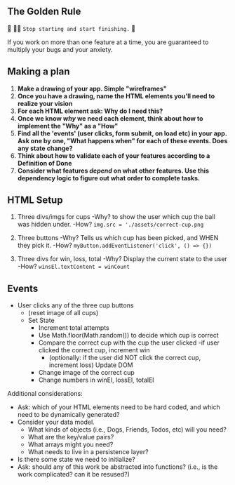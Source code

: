 ## The Golden Rule

🦸 🦸‍♂️ `Stop starting and start finishing.` 🏁

If you work on more than one feature at a time, you are guaranteed to multiply your bugs and your anxiety.

## Making a plan

1) **Make a drawing of your app. Simple "wireframes"**
1) **Once you have a drawing, name the HTML elements you'll need to realize your vision**
1) **For each HTML element ask: Why do I need this?**
1) **Once we know _why_ we need each element, think about how to implement the "Why" as a "How"**
1) **Find all the 'events' (user clicks, form submit, on load etc) in your app. Ask one by one, "What happens when" for each of these events. Does any state change?**
1) **Think about how to validate each of your features according to a Definition of Done**
1) **Consider what features _depend_ on what other features. Use this dependency logic to figure out what order to complete tasks.**

## HTML Setup

1) Three divs/imgs for cups
  -Why? to show the user which cup the ball was hidden under.
  -How? `img.src = './assets/correct-cup.png`

2) Three buttons
  -Why? Tells us which cup has been picked, and WHEN they pick it.
  -How? `myButton.addEventListener('click', () => {})`

3) Three divs for win, loss, total
  -Why? Display the current state to the user
  -How? `winsEl.textContent = winCount`

## Events

- User clicks any of the three cup buttons
  - (reset image of all cups)
  - Set State
    - Increment total attempts
    - Use Math.floor(Math.random()) to decide which cup is correct
    - Compare the correct cup with the cup the user clicked
        -if user clicked the correct cup, increment win
      - (optionally: if the user did NOT click the correct cup, increment loss)
    Update DOM
    - Change image of the correct cup
    - Change numbers in winEl, lossEl, totalEl

Additional considerations:

- Ask: which of your HTML elements need to be hard coded, and which need to be dynamically generated?
- Consider your data model.
  - What kinds of objects (i.e., Dogs, Friends, Todos, etc) will you need?
  - What are the key/value pairs?
  - What arrays might you need?
  - What needs to live in a persistence layer?
- Is there some state we need to initialize?
- Ask: should any of this work be abstracted into functions? (i.e., is the work complicated? can it be resused?)
